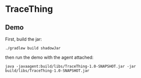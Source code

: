 # TraceThing

## Demo
First, build the jar:
```shell
./gradlew build shadowJar
```

then run the demo with the agent attached:
```shell
java -javaagent:build/libs/TraceThing-1.0-SNAPSHOT.jar -jar build/libs/TraceThing-1.0-SNAPSHOT.jar
```
